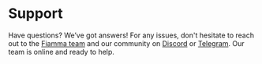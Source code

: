 # Support

Have questions? We’ve got answers! For any issues, don't hesitate to reach out to the [Fiamma team](https://app.gitbook.com/u/6g4AtPl7qkgj2hKuTiFRQ7DXCXD2) and our community on [Discord](https://discord.com/invite/8mCBXXjgvA) or [Telegram](https://discord.com/invite/8mCBXXjgvA). Our team is online and ready to help.
